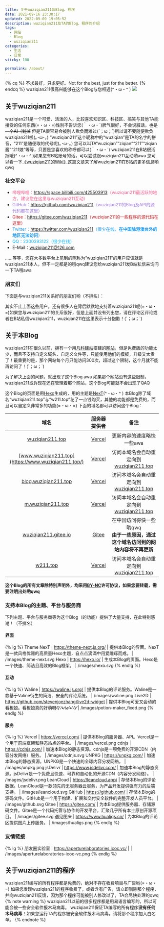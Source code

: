 ```yaml
---
title: 关于wuziqian211及Blog、程序
date: 2021-09-16 23:30:17
updated: 2022-09-09 19:05:52
description: wuziqian211及TA的Blog、程序的介绍
tags:
  - 网站
  - Blog
  - wuziqian211
categories:
  - 生活
  - 日常
sticky: 100

permalink: /about/
---
```

{% cq %}
不求最好，只求更好。Not for the best, just for the better.
{% endcq %}
wuziqian211很高兴能够在这个Blog与您相遇(^・ω・^ )
![](/images/face.png)

## 关于wuziqian211
wuziqian211是一个可爱、活泼的人，比较喜欢知识区、科技区、搞笑与其他TA能接受的任何东西(=・ω・=)性别不告诉您(｀・ω・´)脾气很好，不会说脏话，~~也是一个AI（划掉~~
但是TA很容易会被别人欺负而难过(´；ω；\`)所以请不要随便欺负wuziqian211啦(｡･ω･｡)
“wuziqian211”这个昵称中的“wuziqian”是TA的名字的拼音，“211”是随便取的代号呢(｡･ω･｡)
您可以叫TA“wuziqian”“ziqian”“211”“ziqian酱”“211娘”等等，只要是您喜欢的称呼都可以(｀・ω・´)
wuziqian211在B站很活跃哦(^・ω・^ )如果您有B站账号的话，可以尝试跟wuziqian211互动哟awa
您可以看一下[《wuziqian211的Wiki》](/wiki/)这篇文章来了解wuziqian211在B站的更多信息哟qwq
<!-- more -->

### 社交平台
- <span style="color: #f25d8e;">哔哩哔哩：<https://space.bilibili.com/425503913>（wuziqian211最活跃的地方，建议您在这里与wuziqian211互动）</span>
- <span style="color: #9f7be1;">GitHub：<https://github.com/wuziqian211>（wuziqian211的Blog及API的源代码都在这里）</span>
- <span style="color: #c71d23;">Gitee：<https://gitee.com/wuziqian211>（wuziqian211的一些程序的源代码在这里）</span>
- <span style="color: #1d9bf0;">Twitter：<https://twitter.com/wuziqian211>（很少在线，**在中国除港澳台外的地区无法访问**）</span>
- <span style="color: #12b7f5;">QQ：2300393122（很少在线）</span>
- E-Mail：[wuziqian211@126.com](mailto:wuziqian211@126.com)

……等等，您在大多数平台上见到的昵称为“wuziqian211”的用户应该就是wuziqian211本人，但不一定都是的哦qwq建议您给wuziqian211发B站私信来询问一下TA哦awa

### 朋友们
下面是与wuziqian211关系好的朋友们哟（不排名）：
<div class="link-grid" id="friends"></div>

其实不止上面这些用户，还有很多人在背后默默地支持着wuziqian211呢(=・ω・=)如果您与wuziqian211的关系很好，但是上面并没有列出您，请在评论区评论或者在B站私信wuziqian211，wuziqian211在这里表示十分抱歉！(´；ω；\`)

## 关于本Blog
wuziqian211在很久以前，拥有一个用[凡科建站](https://jz.fkw.com/)搭建的[网站](https://wuziqian211.icoc.vc/)，但是免费版的功能太少，而且不支持自定义域名、自定义文件等，只能使用他们的模板，升级又太贵了！最重要的是，那个网站每个月只能访问300次，超过这个限制，这个月就不能再访问了！(´；ω；\`)

为了解决上面的问题，就出现了这个Blog awa
如果那个网站没有这些限制，wuziqian211或许现在还在管理着那个网站，这个Blog可能就不会出现了QAQ

这个Blog的页面是用[Hexo](https://hexo.io/)生成的，用的主题是[NexT](https://theme-next.js.org/)(^・ω・^ )
本Blog除了域名“wuziqian211.top”与“w211.top”花了一点钱购买，其他的功能都是免费的，而且可以自定义非常多的功能(=・ω・=)
下面的域名都可以访问这个Blog：

| 域名 | 服务器提供者 | 备注 |
| :--: | :----------: | :--: |
| [wuziqian211.top](https://wuziqian211.top/) | [Vercel](https://vercel.com/) | 更新内容的速度略快一些awa |
| [www.wuziqian211.top](https://www.wuziqian211.top/) | [Vercel](https://vercel.com/) | 访问本域名会自动重定向到[wuziqian211.top](https://wuziqian211.top/) |
| [blog.wuziqian211.top](https://blog.wuziqian211.top/) | [Vercel](https://vercel.com/) | 访问本域名会自动重定向到[wuziqian211.top](https://wuziqian211.top/) |
| [m.wuziqian211.top](https://m.wuziqian211.top/) | [Vercel](https://vercel.com/) | 访问本域名会自动重定向到[wuziqian211.top](https://wuziqian211.top/) |
| [wuziqian211.gitee.io](https://wuziqian211.gitee.io/) | [Gitee](https://gitee.com/) | 在中国访问得快一些哟qwq<br />**由于一些原因，通过这个域名访问到的网站内容将不再更新** |
| [w211.top](https://w211.top/) | [Vercel](https://vercel.com/) | 访问本域名会自动重定向到[wuziqian211.top](https://wuziqian211.top/) |

**这个Blog的所有文章除特别声明外，均采用[<i class="fab fa-fw fa-creative-commons"></i>BY-NC](https://creativecommons.org/licenses/by-nc/4.0/deed.zh)许可协议，如果您要转载，需要注明出处哟qwq**

### 支持本Blog的主题、平台与服务商
下列主题、平台与服务商等为这个Blog（的功能）提供了大量支持，在此特别感谢！（不排名）

#### 界面
{% lg %}
Theme NexT | https://theme-next.js.org/ | 提供本Blog的界面。NexT是一款风格优雅的高质量Hexo主题，自点点滴滴中用爱雕琢而成。 | /images/theme-next.svg
Hexo | https://hexo.io/ | 生成本Blog的页面。Hexo是一个快速、简洁且高效的Blog框架。 | /images/hexo.svg
{% endlg %}

#### 互动
{% lg %}
Waline | https://waline.js.org/ | 提供本Blog的评论服务。Waline是一款基于Valine衍生的简洁、安全的评论系统。 | /images/waline.png
Live2D | https://github.com/stevenjoezhang/live2d-widget | 提供本Blog可爱又会动的看板娘。看板娘真的好萌呀⁄(⁄ ⁄•⁄ω⁄•⁄ ⁄)⁄ | /images/potion-maker_fixed.png
{% endlg %}

#### 服务
{% lg %}
Vercel | https://vercel.com/ | 提供本Blog的服务器、API。Vercel是一个用于前端框架和静态站点的平台。 | /images/vercel.png
cdnjs | https://cdnjs.com/ | 加速本Blog的静态资源。cdnjs是一项免费的开源CDN（内容分发网络）服务。 | /images/cdnjs.svg
UNPKG | https://unpkg.com/ | 加速本Blog的静态资源。UNPKG是一个快速的全球内容分发网络。 | /images/unpkg.png
jsDelivr | https://www.jsdelivr.com/ | 加速本Blog的静态资源。jsDelivr是一个免费且快速、可靠和自动化的开源CDN（内容分发网络）。 | /images/jsdelivr.png
LeanCloud | https://leancloud.app/ | 存储本Blog的评论数据。LeanCloud是一款领先的无服务器云服务，为产品开发提供强有力的后端支持。 | /images/leancloud.svg
GitHub | https://github.com/ | 存储本Blog的源码文件。GitHub是一个用于构建、扩展和交付安全软件的完整开发人员平台。 | /images/github.svg
Gitee | https://gitee.com/ | 为本Blog提供服务器、存储源码文件。Gitee是一个代码托管与协作的开发平台，汇聚几乎所有本土原创开源项目。 | /images/gitee.svg
遇见图床 | https://www.hualigs.cn/ | 为本Blog的评论区提供图片上传服务。 | /images/hualigs.png
{% endlg %}

### 友情链接
{% lg %}
朋友圈实验室 | https://aperturelaboratories.icoc.vc/ | | /images/aperturelaboratories-icoc-vc.png
{% endlg %}

## 关于wuziqian211的程序
wuziqian211编写的所有程序都是免费的，绝对不存在收费项目与广告哟(=・ω・=)
如果您发现wuziqian211的程序收费了，或者含有广告，请立即删除那个程序，并向wuziqian211反馈，因为那个程序可能被别人修改过了，TA会尽快处理的qwq
{% note warning %}
wuziqian211以前的很多程序都是用易语言编写的，所以可能会被一些安全软件报木马病毒。
wuziqian211保证TA编写的所有程序**没有任何木马病毒**！如果您运行TA的程序被安全软件报木马病毒，请将那个程序加入白名单。
{% endnote %}

<script data-pjax>
fetch('https://api.wuziqian211.top/api/modules?id=friends').then(resp => resp.json()).then(json => document.querySelector('div#friends').innerHTML = json.data + '<div class="link-grid-container"><object class="link-grid-image" data="/images/you.png"></object><p>您</p><p>是的，就是您 (=・ω・=) 您一直在支持着 wuziqian211，当然也是 wuziqian211 的朋友哟 awa</p><a target="_blank" rel="noopener external nofollow noreferrer" href="https://space.bilibili.com/"></a></div>');
</script>

